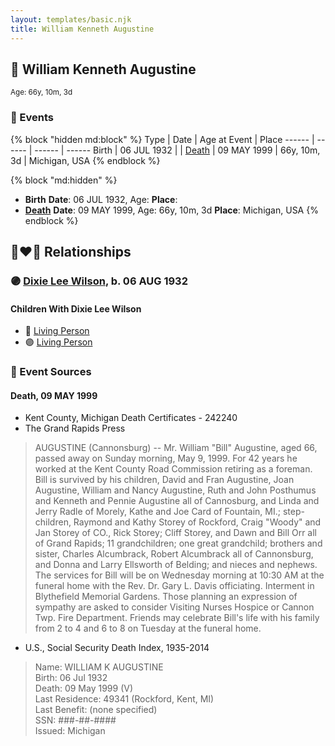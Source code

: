 ```yaml
---
layout: templates/basic.njk
title: William Kenneth Augustine
---
```

## 🔵 William Kenneth Augustine
<small>Age: 66y, 10m, 3d</small>


### 📆 Events

{% block "hidden md:block" %}
Type | Date | Age at Event | Place
------ | ------ | ------ | ------
Birth | 06 JUL 1932 |  |
[Death](#event-event-3) | 09 MAY 1999 | 66y, 10m, 3d | Michigan, USA
{% endblock %}

{% block "md:hidden" %}
- **Birth**
**Date**: 06 JUL 1932, Age:
**Place**:
- **[Death](#event-event-3)**
**Date**: 09 MAY 1999, Age: 66y, 10m, 3d
**Place**: Michigan, USA
{% endblock %}

## 👩‍❤️‍👨 Relationships

### 🟣 [Dixie Lee Wilson](/people/8/87584724), b. 06 AUG 1932

#### Children With Dixie Lee Wilson
* 🔵 [Living Person](/people/1/12835222)
* 🟣 [Living Person](/people/6/69397775)
### 📰 Event Sources

#### <a id="event-event-3"></a> Death, 09 MAY 1999
* Kent County, Michigan Death Certificates  - 242240
* The Grand Rapids Press
>   
  > AUGUSTINE (Cannonsburg) -- Mr. William "Bill" Augustine, aged 66, passed away on Sunday morning, May 9, 1999. For 42 years he worked at the Kent County Road Commission retiring as a foreman. Bill is survived by his children, David and Fran Augustine, Joan Augustine, William and Nancy Augustine, Ruth and John Posthumus and Kenneth and Pennie Augustine all of Cannosburg, and Linda and Jerry Radle of Morely, Kathe and Joe Card of Fountain, MI.; step-children, Raymond and Kathy Storey of Rockford, Craig "Woody" and Jan Storey of CO., Rick Storey; Cliff Storey, and Dawn and Bill Orr all of Grand Rapids; 11 grandchildren; one great grandchild; brothers and sister, Charles Alcumbrack, Robert Alcumbrack all of Cannonsburg, and Donna and Larry Ellsworth of Belding; and nieces and nephews. The services for Bill will be on Wednesday morning at 10:30 AM at the funeral home with the Rev. Dr. Gary L. Davis officiating. Interment in Blythefield Memorial Gardens. Those planning an expression of sympathy are asked to consider Visiting Nurses Hospice or Cannon Twp. Fire Department. Friends may celebrate Bill's life with his family from 2 to 4 and 6 to 8 on Tuesday at the funeral home.
* U.S., Social Security Death Index, 1935-2014
>   
  > Name: WILLIAM K AUGUSTINE  
  > Birth: 06 Jul 1932  
  > Death: 09 May 1999 (V)  
  > Last Residence: 49341 (Rockford, Kent, MI)  
  > Last Benefit: (none specified)  
  > SSN: ###-##-####  
  > Issued: Michigan
